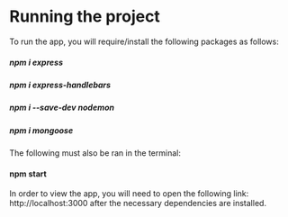 # Running the project

To run the app, you will require/install the following packages as follows:

##### npm i express
##### npm i express-handlebars
##### npm i --save-dev nodemon
##### npm i mongoose

The following must also be ran in the terminal: 

#### npm start

In order to view the app, you will need to open the following link:  http://localhost:3000 after the necessary dependencies are installed. 